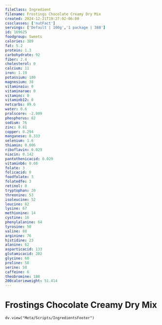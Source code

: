 ```yaml
---
fileClass: Ingredient
filename: Frostings Chocolate Creamy Dry Mix
created: 2024-12-21T19:27:02-06:00
cssclasses: ['nutFact']
servings: ['Default | 100g','1 package | 388']
id: 169625
foodgroup: Sweets
calories: 389
fat: 5.2
protein: 1.3
carbohydrate: 92
fiber: 2.4
cholesterol: 0
calcium: 11
iron: 1.19
potassium: 180
magnesium: 38
vitaminaiu: 0
vitaminarae: 0
vitaminc: 0
vitaminb12: 0
netcarbs: 89.6
water: 0.6
pralscore: -2.009
phosphorus: 62
sodium: 76
zinc: 0.81
copper: 0.294
manganese: 0.333
selenium: 1.6
thiamin: 0.006
riboflavin: 0.029
niacin: 0.142
pantothenicacid: 0.029
vitaminb6: 0.08
folate: 3
folicacid: 0
foodfolate: 3
folatedfe: 3
retinol: 0
tryptophan: 20
threonine: 53
isoleucine: 52
leucine: 82
lysine: 67
methionine: 14
cystine: 16
phenylalanine: 64
tyrosine: 50
valine: 80
arginine: 76
histidine: 23
alanine: 62
asparticacid: 133
glutamicacid: 202
glycine: 60
proline: 58
serine: 58
caffeine: 6
theobromine: 188
200calorieweight: 51.414
---
```


# Frostings Chocolate Creamy Dry Mix

```dataviewjs
dv.view("Meta/Scripts/IngredientsFooter")
```